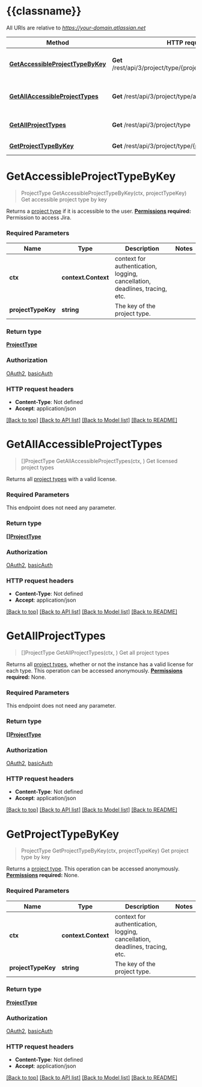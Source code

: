 # {{classname}}

All URIs are relative to *https://your-domain.atlassian.net*

Method | HTTP request | Description
------------- | ------------- | -------------
[**GetAccessibleProjectTypeByKey**](ProjectTypesApi.md#GetAccessibleProjectTypeByKey) | **Get** /rest/api/3/project/type/{projectTypeKey}/accessible | Get accessible project type by key
[**GetAllAccessibleProjectTypes**](ProjectTypesApi.md#GetAllAccessibleProjectTypes) | **Get** /rest/api/3/project/type/accessible | Get licensed project types
[**GetAllProjectTypes**](ProjectTypesApi.md#GetAllProjectTypes) | **Get** /rest/api/3/project/type | Get all project types
[**GetProjectTypeByKey**](ProjectTypesApi.md#GetProjectTypeByKey) | **Get** /rest/api/3/project/type/{projectTypeKey} | Get project type by key

# **GetAccessibleProjectTypeByKey**
> ProjectType GetAccessibleProjectTypeByKey(ctx, projectTypeKey)
Get accessible project type by key

Returns a [project type](https://confluence.atlassian.com/x/Var1Nw) if it is accessible to the user.  **[Permissions](#permissions) required:** Permission to access Jira.

### Required Parameters

Name | Type | Description  | Notes
------------- | ------------- | ------------- | -------------
 **ctx** | **context.Context** | context for authentication, logging, cancellation, deadlines, tracing, etc.
  **projectTypeKey** | **string**| The key of the project type. | 

### Return type

[**ProjectType**](ProjectType.md)

### Authorization

[OAuth2](../README.md#OAuth2), [basicAuth](../README.md#basicAuth)

### HTTP request headers

 - **Content-Type**: Not defined
 - **Accept**: application/json

[[Back to top]](#) [[Back to API list]](../README.md#documentation-for-api-endpoints) [[Back to Model list]](../README.md#documentation-for-models) [[Back to README]](../README.md)

# **GetAllAccessibleProjectTypes**
> []ProjectType GetAllAccessibleProjectTypes(ctx, )
Get licensed project types

Returns all [project types](https://confluence.atlassian.com/x/Var1Nw) with a valid license.

### Required Parameters
This endpoint does not need any parameter.

### Return type

[**[]ProjectType**](ProjectType.md)

### Authorization

[OAuth2](../README.md#OAuth2), [basicAuth](../README.md#basicAuth)

### HTTP request headers

 - **Content-Type**: Not defined
 - **Accept**: application/json

[[Back to top]](#) [[Back to API list]](../README.md#documentation-for-api-endpoints) [[Back to Model list]](../README.md#documentation-for-models) [[Back to README]](../README.md)

# **GetAllProjectTypes**
> []ProjectType GetAllProjectTypes(ctx, )
Get all project types

Returns all [project types](https://confluence.atlassian.com/x/Var1Nw), whether or not the instance has a valid license for each type.  This operation can be accessed anonymously.  **[Permissions](#permissions) required:** None.

### Required Parameters
This endpoint does not need any parameter.

### Return type

[**[]ProjectType**](ProjectType.md)

### Authorization

[OAuth2](../README.md#OAuth2), [basicAuth](../README.md#basicAuth)

### HTTP request headers

 - **Content-Type**: Not defined
 - **Accept**: application/json

[[Back to top]](#) [[Back to API list]](../README.md#documentation-for-api-endpoints) [[Back to Model list]](../README.md#documentation-for-models) [[Back to README]](../README.md)

# **GetProjectTypeByKey**
> ProjectType GetProjectTypeByKey(ctx, projectTypeKey)
Get project type by key

Returns a [project type](https://confluence.atlassian.com/x/Var1Nw).  This operation can be accessed anonymously.  **[Permissions](#permissions) required:** None.

### Required Parameters

Name | Type | Description  | Notes
------------- | ------------- | ------------- | -------------
 **ctx** | **context.Context** | context for authentication, logging, cancellation, deadlines, tracing, etc.
  **projectTypeKey** | **string**| The key of the project type. | 

### Return type

[**ProjectType**](ProjectType.md)

### Authorization

[OAuth2](../README.md#OAuth2), [basicAuth](../README.md#basicAuth)

### HTTP request headers

 - **Content-Type**: Not defined
 - **Accept**: application/json

[[Back to top]](#) [[Back to API list]](../README.md#documentation-for-api-endpoints) [[Back to Model list]](../README.md#documentation-for-models) [[Back to README]](../README.md)

